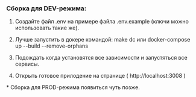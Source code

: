 ### Сборка для DEV-режима:

1. Создайте файл .env на примере файла .env.example (ключи можно использовать такие же).

2. Лучше запустить в докере командой: make dc или docker-compose up --build --remove-orphans

3. Подождать когда установятся все зависимости и запустяться все сервисы.

4. Открыть готовое прилодение на странице ( http://localhost:3008 )



<p>* Сборка для PROD-режима появиться чуть позже. </p>